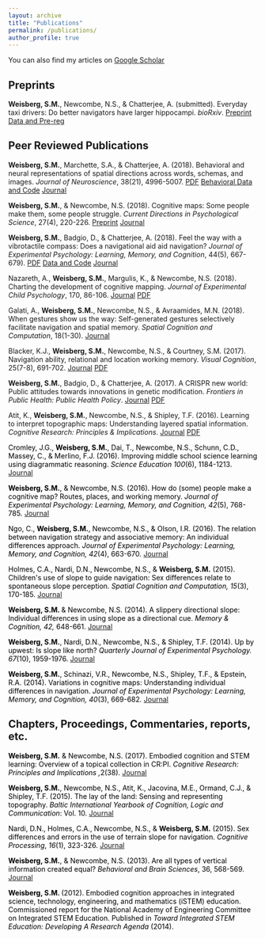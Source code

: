 ```yaml
---
layout: archive
title: "Publications"
permalink: /publications/
author_profile: true
---
```

You can also find my articles on [Google Scholar](https://scholar.google.com/citations?user=HxSZ5_MAAAAJ&hl=en)

## Preprints
__Weisberg, S.M.__, Newcombe, N.S., & Chatterjee, A. (submitted). Everyday taxi drivers: Do better navigators have larger hippocampi. _bioRxiv_. [Preprint](https://www.biorxiv.org/content/early/2018/09/29/431155) [Data and Pre-reg](https://osf.io/ea99d/)

## Peer Reviewed Publications
__Weisberg, S.M.__, Marchette, S.A., & Chatterjee, A. (2018). Behavioral and neural representations of spatial directions across words, schemas, and images. _Journal of Neuroscience_, 38(21), 4996-5007. [PDF](http://smweis.github.io/files/JNeuro_Weisberg_2018.pdf) [Behavioral Data and Code](https://osf.io/djwfa/) [Journal](http://www.jneurosci.org/content/early/2018/05/02/JNEUROSCI.3250-17.2018)


__Weisberg, S.M.__, & Newcombe, N.S. (2018). Cognitive maps: Some people make them, some people struggle. _Current Directions in Psychological Science_, 27(4), 220-226. [Preprint](https://osf.io/ekdpa/)  [Journal](http://journals.sagepub.com/doi/full/10.1177/096372141774452)


__Weisberg, S.M.__, Badgio, D., & Chatterjee, A. (2018). Feel the way with a vibrotactile compass: Does a navigational aid aid navigation? _Journal of Experimental Psychology: Learning, Memory, and Cognition_, 44(5), 667-679).   [PDF](http://smweis.github.io/files/JEP_Weisberg_2018.pdf)  [Data and Code](https://osf.io/q4krj/)  [Journal](https://doi.org/10.1101/122994)  


Nazareth, A., __Weisberg, S.M.__, Margulis, K., & Newcombe, N.S. (2018). Charting the development of cognitive mapping. _Journal of Experimental Child Psychology_, 170, 86-106. [Journal](https://www.sciencedirect.com/science/article/pii/S0022096517305052)  [PDF](http://smweis.github.io/files/JECP_Weisberg_2018.pdf)


Galati, A., __Weisberg, S.M.__, Newcombe, N.S., & Avraamides, M.N. (2018). When gestures show us the way: Self-generated gestures selectively facilitate navigation and spatial memory. _Spatial Cognition and Computation_, 18(1-30). [Journal](https://dx.doi.org/10.1080/13875868.2017.1332064)


Blacker, K.J., __Weisberg, S.M.__, Newcombe, N.S., & Courtney, S.M. (2017). Navigation ability, relational and location working memory. _Visual Cognition_, 25(7-8), 691-702. [Journal](https://dx.doi.org/10.1080/13506285.2017.1322652)  [PDF](http://smweis.github.io/files/VC_Weisberg_2017.pdf)


__Weisberg, S.M.__, Badgio, D., & Chatterjee, A. (2017). A CRISPR new world: Public attitudes towards innovations in genetic modification. _Frontiers in Public Health: Public Health Policy_. [Journal](https://dx.doi.org/10.3389/fpubh.2017.00117)  [PDF](http://smweis.github.io/files/Frontiers_WeisbergBadgioChatterjee.pdf)

Atit, K., __Weisberg, S.M.__, Newcombe, N.S., & Shipley, T.F. (2016). Learning to interpret topographic maps: Understanding layered spatial information. _Cognitive Research: Principles & Implications_. [Journal](https://dx.doi.org/10.1186/s41235-016-0002-y)  [PDF](http://smweis.github.io/files/CRPI_WeisberG_2016.pdf)

<span style="color:#000000;">Cromley, J.G., <strong>Weisberg, S.M.</strong>, Dai, T., Newcombe, N.S., Schunn, C.D., Massey, C., & Merlino, F.J. (2016). Improving middle school science learning using diagrammatic reasoning. <em>Science Education 100</em>(6), 1184-1213. <a href="https://dx.doi.org/10.1002/sce.21241">Journal</a></span>

<span style="color:#000000;"><strong>Weisberg, S.M.</strong>, & Newcombe, N.S. (2016). How do (some) people make a cognitive map? Routes, places, and working memory. <em>Journal of Experimental Psychology: Learning, Memory, and Cognition, 42</em>(5), 768-785<em>.</em> <a href="https://dx.doi.org/10.1037/xlm0000200">Journal</a></span>

<span style="color:#000000;">Ngo, C., <strong>Weisberg, S.M.</strong>, Newcombe, N.S., & Olson, I.R. (2016). The relation between navigation strategy and associative memory: An individual differences approach. <em>Journal of Experimental Psychology: Learning, Memory, and Cognition, 42</em>(4), 663-670<em>.</em> <a href="https://dx.doi.org/10.1037/xlm0000193">Journal</a> </span>

<span style="color:#000000;">Holmes, C.A., Nardi, D.N., Newcombe, N.S., & <strong>Weisberg, S.M.</strong> (2015). Children's use of slope to guide navigation: Sex differences relate to spontaneous slope perception. <em>Spatial Cognition and Computation, 15</em>(3), 170-185. <a href="https://dx.doi.org/10.1080/13875868.2015.1015131">Journal</a></span>

<span style="color:#000000;"><strong>Weisberg, S.M. </strong>& Newcombe, N.S. (2014). A slippery directional slope: Individual differences in using slope as a directional cue. <em>Memory & Cognition, 42, </em>648-661. <a href="https://dx.doi.org/10.3758/s13421-013-0387-5">Journal</a></span>

<span style="color:#000000;"><strong>Weisberg, S.M.</strong>, Nardi, D.N., Newcombe, N.S., & Shipley, T.F. (2014). Up by upwest: Is slope like north? <em>Quarterly Journal of Experimental Psychology. 67</em>(10), 1959-1976.</span> <a href="https://dx.doi.org/10.1080/17470218.2014.880122">Journal</a>

<span style="color:#000000;"><strong>Weisberg, S.M.</strong>, Schinazi, V.R., Newcombe, N.S., Shipley, T.F., & Epstein, R.A. (2014). Variations in cognitive maps: Understanding individual differences in navigation.<em> Journal of Experimental Psychology: Learning, Memory, and Cognition, 40</em>(3), 669-682<em>. </em><a href="https://dx.doi.org/10.1037/a0035261">Journal</a></span>

## Chapters, Proceedings, Commentaries, reports, etc.

<span style="color:#000000;"><strong>Weisberg, S.M.</strong> & Newcombe, N.S. (2017). Embodied cognition and STEM learning: Overview of a topical collection in CR:PI. <em>Cognitive Research: Principles and Implications ,</em>2(38). <a href="https://dx.doi.org/10.1186/s41235-017-0071-6">Journal</a></span>

<span style="color:#000000;"><strong>Weisberg, S.M.</strong>, Newcombe, N.S., Atit, K., Jacovina, M.E., Ormand, C.J., & Shipley, T.F. (2015). The lay of the land: Sensing and representing topography. <em>Baltic International Yearbook of Cognition, Logic and Communication</em>: Vol. 10. <a href="https://dx.doi.org/10.4148/1944-3676.1099">Journal</a></span>

<span style="color:#000000;">Nardi, D.N., Holmes, C.A., Newcombe, N.S., & <strong>Weisberg, S.M.</strong> (2015). Sex differences and errors in the use of terrain slope for navigation. <em>Cognitive Processing</em>, <em>16</em>(1), 323-326. <a href="https://dx.doi.org/10.1007/s10339-015-0669-x">Journal</a></span>

<span style="color:#000000;"><strong>Weisberg, S.M.</strong>, & Newcombe, N.S. (2013). Are all types of vertical information created equal? <em>Behavioral and Brain Sciences</em>, 36, 568-569. <a href="https://dx.doi.org/10.1017/S0140525X13000599">Journal</a></span>

<span style="color:#000000;"><strong>Weisberg, S.M. </strong>(2012). Embodied cognition approaches in integrated science, technology, engineering, and mathematics (iSTEM) education. Commissioned report for the National Academy of Engineering Committee on Integrated STEM Education. Published in <em>Toward Integrated STEM Education: Developing A Research Agenda </em>(2014).</span>
